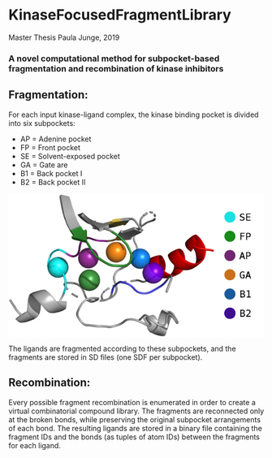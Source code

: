 # KinaseFocusedFragmentLibrary

Master Thesis Paula Junge, 2019

### A novel computational method for subpocket-based fragmentation and recombination of kinase inhibitors

## Fragmentation:

For each input kinase-ligand complex, the kinase binding pocket is divided into six subpockets:

* AP = Adenine pocket
* FP = Front pocket
* SE = Solvent-exposed pocket
* GA = Gate are
* B1 = Back pocket I
* B2 = Back pocket II

<img src ="./README_figures/subpocket_centers.jpg" width = "600" align="left"> 

<br clear="all" />

The ligands are fragmented according to these subpockets, and the fragments are stored in SD files (one SDF per subpocket).

## Recombination:

Every possible fragment recombination is enumerated in order to create a virtual combinatorial compound library. The fragments are reconnected only at the broken bonds, while preserving the original subpocket arrangements of each bond. The resulting ligands are stored in a binary file containing the fragment IDs and the bonds (as tuples of atom IDs) between the fragments for each ligand. 















